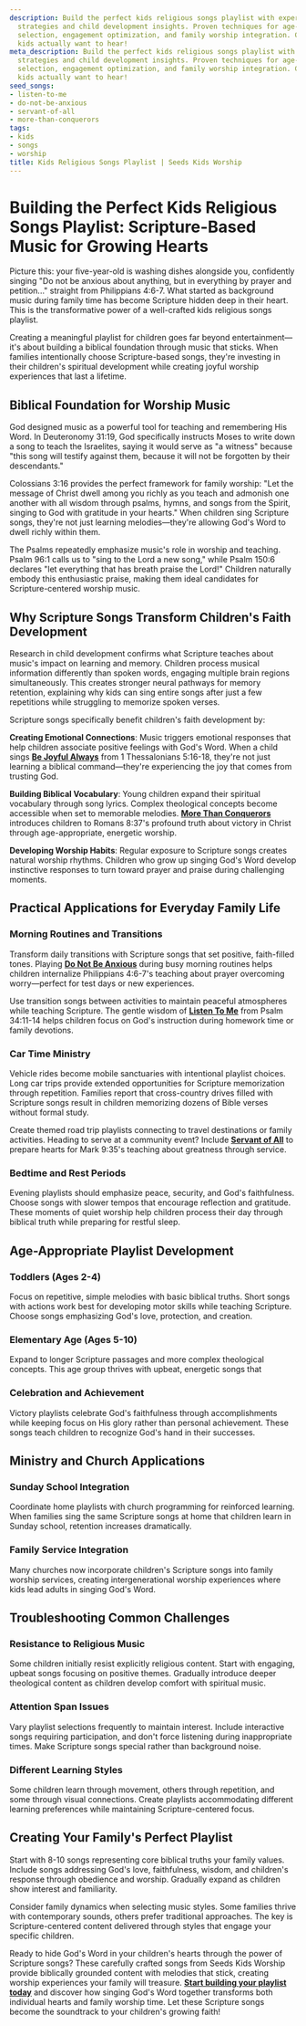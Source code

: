 ```yaml
---
description: Build the perfect kids religious songs playlist with expert curation
  strategies and child development insights. Proven techniques for age-appropriate
  selection, engagement optimization, and family worship integration. Create playlists
  kids actually want to hear!
meta_description: Build the perfect kids religious songs playlist with expert curation
  strategies and child development insights. Proven techniques for age-appropriate
  selection, engagement optimization, and family worship integration. Create playlists
  kids actually want to hear!
seed_songs:
- listen-to-me
- do-not-be-anxious
- servant-of-all
- more-than-conquerors
tags:
- kids
- songs
- worship
title: Kids Religious Songs Playlist | Seeds Kids Worship
---
```

# Building the Perfect Kids Religious Songs Playlist: Scripture-Based Music for Growing Hearts

Picture this: your five-year-old is washing dishes alongside you, confidently singing "Do not be anxious about anything, but in everything by prayer and petition..." straight from Philippians 4:6-7. What started as background music during family time has become Scripture hidden deep in their heart. This is the transformative power of a well-crafted kids religious songs playlist.

Creating a meaningful playlist for children goes far beyond entertainment—it's about building a biblical foundation through music that sticks. When families intentionally choose Scripture-based songs, they're investing in their children's spiritual development while creating joyful worship experiences that last a lifetime.

## Biblical Foundation for Worship Music

God designed music as a powerful tool for teaching and remembering His Word. In Deuteronomy 31:19, God specifically instructs Moses to write down a song to teach the Israelites, saying it would serve as "a witness" because "this song will testify against them, because it will not be forgotten by their descendants."

Colossians 3:16 provides the perfect framework for family worship: "Let the message of Christ dwell among you richly as you teach and admonish one another with all wisdom through psalms, hymns, and songs from the Spirit, singing to God with gratitude in your hearts." When children sing Scripture songs, they're not just learning melodies—they're allowing God's Word to dwell richly within them.

The Psalms repeatedly emphasize music's role in worship and teaching. Psalm 96:1 calls us to "sing to the Lord a new song," while Psalm 150:6 declares "let everything that has breath praise the Lord!" Children naturally embody this enthusiastic praise, making them ideal candidates for Scripture-centered worship music.

## Why Scripture Songs Transform Children's Faith Development

Research in child development confirms what Scripture teaches about music's impact on learning and memory. Children process musical information differently than spoken words, engaging multiple brain regions simultaneously. This creates stronger neural pathways for memory retention, explaining why kids can sing entire songs after just a few repetitions while struggling to memorize spoken verses.

Scripture songs specifically benefit children's faith development by:

**Creating Emotional Connections**: Music triggers emotional responses that help children associate positive feelings with God's Word. When a child sings [**Be Joyful Always**](https://seedskidsworship.com/product/joyful-always-1-thessalonians-516-18/) from 1 Thessalonians 5:16-18, they're not just learning a biblical command—they're experiencing the joy that comes from trusting God.

**Building Biblical Vocabulary**: Young children expand their spiritual vocabulary through song lyrics. Complex theological concepts become accessible when set to memorable melodies. [**More Than Conquerors**](https://seedskidsworship.com/product/more-than-conquerors-romans-837/) introduces children to Romans 8:37's profound truth about victory in Christ through age-appropriate, energetic worship.

**Developing Worship Habits**: Regular exposure to Scripture songs creates natural worship rhythms. Children who grow up singing God's Word develop instinctive responses to turn toward prayer and praise during challenging moments.

## Practical Applications for Everyday Family Life

### Morning Routines and Transitions

Transform daily transitions with Scripture songs that set positive, faith-filled tones. Playing [**Do Not Be Anxious**](https://seedskidsworship.com/product/do-not-be-anxious-philippians-46-7-2/) during busy morning routines helps children internalize Philippians 4:6-7's teaching about prayer overcoming worry—perfect for test days or new experiences.

Use transition songs between activities to maintain peaceful atmospheres while teaching Scripture. The gentle wisdom of [**Listen To Me**](https://seedskidsworship.com/product/listen-to-me-psalm-3411-14/) from Psalm 34:11-14 helps children focus on God's instruction during homework time or family devotions.

### Car Time Ministry

Vehicle rides become mobile sanctuaries with intentional playlist choices. Long car trips provide extended opportunities for Scripture memorization through repetition. Families report that cross-country drives filled with Scripture songs result in children memorizing dozens of Bible verses without formal study.

Create themed road trip playlists connecting to travel destinations or family activities. Heading to serve at a community event? Include [**Servant of All**](https://seedskidsworship.com/product/servant-of-all-mark-935/) to prepare hearts for Mark 9:35's teaching about greatness through service.

### Bedtime and Rest Periods

Evening playlists should emphasize peace, security, and God's faithfulness. Choose songs with slower tempos that encourage reflection and gratitude. These moments of quiet worship help children process their day through biblical truth while preparing for restful sleep.

## Age-Appropriate Playlist Development

### Toddlers (Ages 2-4)
Focus on repetitive, simple melodies with basic biblical truths. Short songs with actions work best for developing motor skills while teaching Scripture. Choose songs emphasizing God's love, protection, and creation.

### Elementary Age (Ages 5-10)
Expand to longer Scripture passages and more complex theological concepts. This age group thrives with upbeat, energetic songs that

### Celebration and Achievement
Victory playlists celebrate God's faithfulness through accomplishments while keeping focus on His glory rather than personal achievement. These songs teach children to recognize God's hand in their successes.

## Ministry and Church Applications

### Sunday School Integration
Coordinate home playlists with church programming for reinforced learning. When families sing the same Scripture songs at home that children learn in Sunday school, retention increases dramatically.

### Family Service Integration
Many churches now incorporate children's Scripture songs into family worship services, creating intergenerational worship experiences where kids lead adults in singing God's Word.

## Troubleshooting Common Challenges

### Resistance to Religious Music
Some children initially resist explicitly religious content. Start with engaging, upbeat songs focusing on positive themes. Gradually introduce deeper theological content as children develop comfort with spiritual music.

### Attention Span Issues
Vary playlist selections frequently to maintain interest. Include interactive songs requiring participation, and don't force listening during inappropriate times. Make Scripture songs special rather than background noise.

### Different Learning Styles
Some children learn through movement, others through repetition, and some through visual connections. Create playlists accommodating different learning preferences while maintaining Scripture-centered focus.

## Creating Your Family's Perfect Playlist

Start with 8-10 songs representing core biblical truths your family values. Include songs addressing God's love, faithfulness, wisdom, and children's response through obedience and worship. Gradually expand as children show interest and familiarity.

Consider family dynamics when selecting music styles. Some families thrive with contemporary sounds, others prefer traditional approaches. The key is Scripture-centered content delivered through styles that engage your specific children.

Ready to hide God's Word in your children's hearts through the power of Scripture songs? These carefully crafted songs from Seeds Kids Worship provide biblically grounded content with melodies that stick, creating worship experiences your family will treasure. **[Start building your playlist today](https://seedskidsworship.com)** and discover how singing God's Word together transforms both individual hearts and family worship time. Let these Scripture songs become the soundtrack to your children's growing faith!

<script type="application/ld+json">
{
  "@context": "https://schema.org",
  "@type": "Article",
  "headline": "Kids Religious Songs Playlist",
  "author": {
    "@type": "Organization",
    "name": "Seeds Kids Worship"
  },
  "publisher": {
    "@type": "Organization",
    "name": "Seeds Kids Worship",
    "logo": {
      "@type": "ImageObject",
      "url": "https://seedskidsworship.com/logo.png"
    }
  },
  "datePublished": "2025-09-05T14:22:10.190493",
  "dateModified": "2025-09-05T14:22:10.190514",
  "description": "Build the perfect kids religious songs playlist with expert curation strategies and child development insights. Proven techniques for age-appropriate selection,",
  "mainEntityOfPage": {
    "@type": "WebPage",
    "@id": "https://seedskidsworship.com/activities/kids-religious-songs-playlist/"
  }
}
</script>

<script type="application/ld+json">
{
  "@context": "https://schema.org",
  "@type": "Product",
  "name": "Listen To Me",
  "description": "A wisdom song about listening to God's instruction",
  "url": "https://seedskidsworship.com/product/listen-to-me-psalm-3411-14/",
  "brand": {
    "@type": "Brand",
    "name": "Seeds Kids Worship"
  },
  "category": "Children's Christian Music",
  "album": "Seeds of Purpose"
}
</script>

<script type="application/ld+json">
{
  "@context": "https://schema.org",
  "@type": "Product",
  "name": "Do Not Be Anxious",
  "description": "One of Seeds Family Worship's all-time favorites teaching children to pray instead of worry. Features retro video game aesthetics and word-for-word Philippians 4:6-7 about God's peace.",
  "url": "https://seedskidsworship.com/product/do-not-be-anxious-philippians-46-7-2/",
  "brand": {
    "@type": "Brand",
    "name": "Seeds Kids Worship"
  },
  "category": "Children's Christian Music",
  "album": "Seeds of Courage"
}
</script>

<script type="application/ld+json">
{
  "@context": "https://schema.org",
  "@type": "Product",
  "name": "Servant of All",
  "description": "A song about serving others and being great through humility",
  "url": "https://seedskidsworship.com/product/servant-of-all-mark-935/",
  "brand": {
    "@type": "Brand",
    "name": "Seeds Kids Worship"
  },
  "category": "Children's Christian
